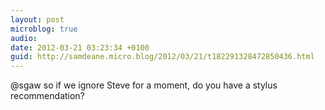 ```yaml
---
layout: post
microblog: true
audio: 
date: 2012-03-21 03:23:34 +0100
guid: http://samdeane.micro.blog/2012/03/21/t182291328472850436.html
---
```

@sgaw so if we ignore Steve for a moment, do you have a stylus recommendation?
